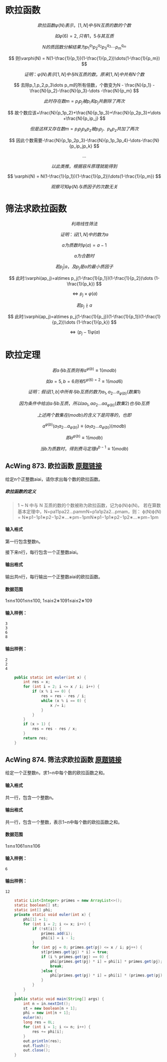 # 欧拉函数

$$
欧拉函数\varphi(N)表示，[1, N]中与N互质的数的个数
$$

$$
如\varphi(6) = 2,只有1， 5与其互质
$$

$$
N的质因数分解结果为p_1^{q_1}p_2^{q_2}p_3^{q_3}\cdots p_m^{q_m}
$$

$$
则\varphi(N) = N(1-\frac{1}{p_1})(1-\frac{1}{p_2})\dots(1-\frac{1}{p_m})
$$

$$
证明：\varphi(N)表示[1, N]中与N互质的数，原来[1, N]中共有N个数
$$

$$
去除p_1,p_2,p_3\dots p_m的所有倍数，个数变为N - \frac{N}{p_1} - \frac{N}{p_2}-\frac{N}{p_3}-\dots -\frac{N}{p_m}
$$

$$
此时存在数m = p_ip_j被p_i和p_j共删除了两次
$$

$$
故个数应该+\frac{N}{p_1p_2}+\frac{N}{p_1p_3}+\frac{N}{p_2p_3}+\dots +\frac{N}{p_ip_j}
$$

$$
但是这样又存在数m=p_ip_jp_kp_z被p_ip_j、p_kp_z共加了两次
$$

$$
因此个数需要-\frac{N}{p_1p_2p_3}-\frac{N}{p_1p_3p_4}-\dots-\frac{N}{p_ip_jp_k}
$$

$$
\dots
$$

$$
以此类推，根据容斥原理就能得到
$$

$$
\varphi(N) = N(1-\frac{1}{p_1})(1-\frac{1}{p_2})\dots(1-\frac{1}{p_m})
$$

$$
观察可知\varphi(N)与质因子的次数无关
$$

# 筛法求欧拉函数

$$
利用线性筛法
$$

$$
证明：设[1, N]中的数为a
$$

$$
a为质数时\varphi(a)=a-1
$$

$$
a为合数时
$$

$$
若p_j|a，及p_j是a的最小质因子
$$

$$
此时:\varphi(ap_j)=a\times p_j(1-\frac{1}{p_1})(1-\frac{1}{p_2})\dots (1-\frac{1}{p_k})
$$

$$
\iff p_j\times\varphi(a)
$$

$$
若p_j\nmid a
$$

$$
此时:\varphi(ap_j)=a\times p_j(1-\frac{1}{p_j})(1-\frac{1}{p_1})(1-\frac{1}{p_2})\dots (1-\frac{1}{p_k})
$$

$$
\iff (p_j - 1)\varphi(a)
$$

# 欧拉定理

$$
若a与b互质则有a^{\varphi(b)}\equiv 1(mod b)
$$

$$
如a=5,b=6则有5^{\varphi(6) = 2}\equiv 1(mod 6)
$$

$$
证明：假设[1, b]中所有与b互质的数为a_1,a_2\dots a_{\varphi(b)}(数集1)
$$

$$
因为条件中给出a与b互质，所以aa_1,aa_2\dots aa_{\varphi(b)}(数集2)也与b互质
$$

$$
上述两个数集在(modb)的含义下是同等的，也即
$$

$$
a^{\varphi(b)}(a_1a_2\dots a_{\varphi(b)}) \equiv (a_1a_2\dots a_{\varphi(b)})(modb)
$$

$$
即a^{\varphi(b)}\equiv1(modb)
$$

$$
当b为质数时，得到费马定理a^{b-1}\equiv1(modb)
$$

## AcWing 873. 欧拉函数   [原题链接](https://www.acwing.com/problem/content/875/)

给定n个正整数aiai，请你求出每个数的欧拉函数。

##### 欧拉函数的定义

> 1 ~ N 中与 N 互质的数的个数被称为欧拉函数，记为ϕ(N)ϕ(N)。
> 若在算数基本定理中，N=pa11pa22…pammN=p1a1p2a2…pmam，则：
> ϕ(N)ϕ(N) = N∗p1−1p1∗p2−1p2∗…∗pm−1pmN∗p1−1p1∗p2−1p2∗…∗pm−1pm

#### 输入格式

第一行包含整数n。

接下来n行，每行包含一个正整数aiai。

#### 输出格式

输出共n行，每行输出一个正整数aiai的欧拉函数。

#### 数据范围

1≤n≤1001≤n≤100,
1≤ai≤2∗1091≤ai≤2∗109

#### 输入样例：

```
3
3
6
8
```

#### 输出样例：

```
2
2
4
```

```java
    public static int euler(int x) {
        int res = x;
        for (int i = 2; i <= x / i; i++) {
            if (x % i == 0) {
                res = res - res / i;
                while (x % i == 0) {
                    x /= i;
                }
            }
        }
        if (x > 1) {
            res = res - res / x;
        }
        return res;
    }
```

## AcWing 874. 筛法求欧拉函数   [原题链接](https://www.acwing.com/problem/content/876/)

给定一个正整数n，求1~n中每个数的欧拉函数之和。

#### 输入格式

共一行，包含一个整数n。

#### 输出格式

共一行，包含一个整数，表示1~n中每个数的欧拉函数之和。

#### 数据范围

1≤n≤1061≤n≤106

#### 输入样例：

```
6
```

#### 输出样例：

```
12
```

```java
    static List<Integer> primes = new ArrayList<>();
    static boolean[] st;
    static int[] phi;
    private static void euler(int x) {
        phi[1] = 1;
        for (int i = 2; i <= x; i++) {
            if (!st[i]) {
                primes.add(i);
                phi[i] = i - 1;
            }
            for (int pj = 0; primes.get(pj) <= x / i; pj++) {
                st[primes.get(pj) * i] = true;
                if (i % primes.get(pj) == 0) {
                    phi[primes.get(pj) * i] = phi[i] * primes.get(pj);
                    break;
                }else {
                    phi[primes.get(pj) * i] = phi[i] * (primes.get(pj) - 1);
                }
            }
        }
    }
    public static void main(String[] args) {
        int n = in.nextInt();
        st = new boolean[n + 1];
        phi = new int[n + 1];
        euler(n);
        long res = 0L;
        for (int i = 1; i <= n; i++) {
            res += phi[i];
        }
        out.println(res);
        out.flush();
        out.close();
    }
```

